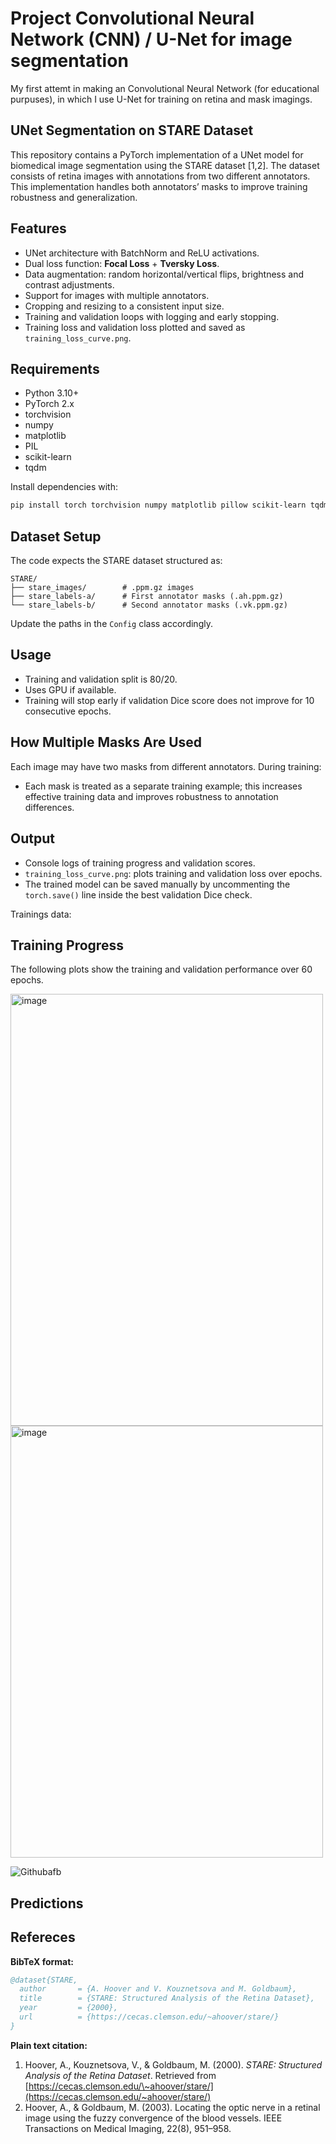 # Project Convolutional Neural Network (CNN) / U-Net for image segmentation

My first attemt in making an Convolutional Neural Network (for educational purpuses), in which I use U-Net for training on retina and mask imagings. 

## UNet Segmentation on STARE Dataset

This repository contains a PyTorch implementation of a UNet model for biomedical image segmentation using the STARE dataset [1,2]. The dataset consists of retina images with annotations from two different annotators. This implementation handles both annotators’ masks to improve training robustness and generalization.

## Features

* UNet architecture with BatchNorm and ReLU activations.
* Dual loss function: **Focal Loss** + **Tversky Loss**.
* Data augmentation: random horizontal/vertical flips, brightness and contrast adjustments.
* Support for images with multiple annotators.
* Cropping and resizing to a consistent input size.
* Training and validation loops with logging and early stopping.
* Training loss and validation loss plotted and saved as `training_loss_curve.png`.

## Requirements

* Python 3.10+
* PyTorch 2.x
* torchvision
* numpy
* matplotlib
* PIL
* scikit-learn
* tqdm

Install dependencies with:

```bash
pip install torch torchvision numpy matplotlib pillow scikit-learn tqdm
```

## Dataset Setup

The code expects the STARE dataset structured as:

```
STARE/
├── stare_images/        # .ppm.gz images
├── stare_labels-a/      # First annotator masks (.ah.ppm.gz)
└── stare_labels-b/      # Second annotator masks (.vk.ppm.gz)
```

Update the paths in the `Config` class accordingly.

## Usage

* Training and validation split is 80/20.
* Uses GPU if available.
* Training will stop early if validation Dice score does not improve for 10 consecutive epochs.


## How Multiple Masks Are Used

Each image may have two masks from different annotators. During training:
* Each mask is treated as a separate training example; this increases effective training data and improves robustness to annotation differences.

## Output

* Console logs of training progress and validation scores.
* `training_loss_curve.png`: plots training and validation loss over epochs.
* The trained model can be saved manually by uncommenting the `torch.save()` line inside the best validation Dice check.

Trainings data:
## Training Progress

The following plots show the training and validation performance over 60 epochs.

<img width="500" height="691" alt="image" src="https://github.com/user-attachments/assets/e3c5f067-df4a-46fd-906e-2d2702983cd0" />

<img width="500" height="691" alt="image" src="https://github.com/user-attachments/assets/0d11b257-08ba-4176-97db-ea0588d023b9" />

![Githubafb](https://github.com/user-attachments/assets/c8d0fe57-0e7c-460f-b1ae-3d506d95453f)


## Predictions













## Refereces 

**BibTeX format:**

```bibtex
@dataset{STARE,
  author       = {A. Hoover and V. Kouznetsova and M. Goldbaum},
  title        = {STARE: Structured Analysis of the Retina Dataset},
  year         = {2000},
  url          = {https://cecas.clemson.edu/~ahoover/stare/}
}
```

**Plain text citation:**

1. Hoover, A., Kouznetsova, V., & Goldbaum, M. (2000). *STARE: Structured Analysis of the Retina Dataset*. Retrieved from [https://cecas.clemson.edu/\~ahoover/stare/](https://cecas.clemson.edu/~ahoover/stare/)
2. Hoover, A., & Goldbaum, M. (2003). Locating the optic nerve in a retinal image using the fuzzy convergence of the blood vessels. IEEE Transactions on Medical Imaging, 22(8), 951–958.
